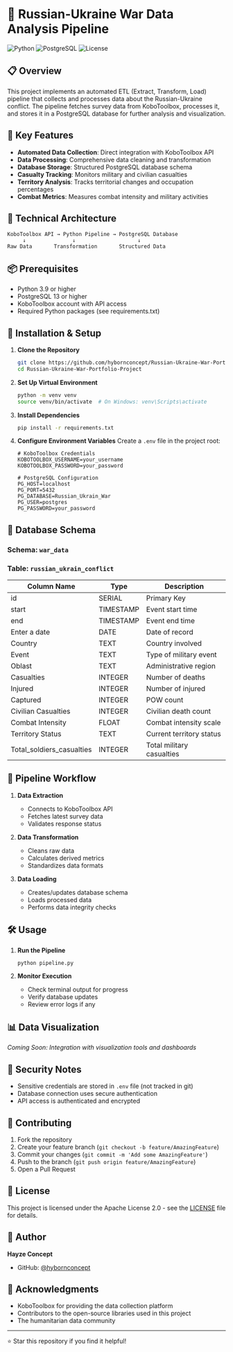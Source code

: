 # 🎯 Russian-Ukraine War Data Analysis Pipeline

![Python](https://img.shields.io/badge/Python-3.9%2B-blue)
![PostgreSQL](https://img.shields.io/badge/PostgreSQL-13%2B-blue)
![License](https://img.shields.io/badge/license-Apache%202.0-green)

## 📋 Overview

This project implements an automated ETL (Extract, Transform, Load) pipeline that collects and processes data about the Russian-Ukraine conflict. The pipeline fetches survey data from KoboToolbox, processes it, and stores it in a PostgreSQL database for further analysis and visualization.

## 🌟 Key Features

- **Automated Data Collection**: Direct integration with KoboToolbox API
- **Data Processing**: Comprehensive data cleaning and transformation
- **Database Storage**: Structured PostgreSQL database schema
- **Casualty Tracking**: Monitors military and civilian casualties
- **Territory Analysis**: Tracks territorial changes and occupation percentages
- **Combat Metrics**: Measures combat intensity and military activities

## 🔧 Technical Architecture

```plaintext
KoboToolbox API → Python Pipeline → PostgreSQL Database
     ↓               ↓                    ↓
Raw Data       Transformation       Structured Data
```

## 📦 Prerequisites

- Python 3.9 or higher
- PostgreSQL 13 or higher
- KoboToolbox account with API access
- Required Python packages (see requirements.txt)

## 🚀 Installation & Setup

1. **Clone the Repository**
   ```bash
   git clone https://github.com/hybornconcept/Russian-Ukraine-War-Portfolio-Project.git
   cd Russian-Ukraine-War-Portfolio-Project
   ```

2. **Set Up Virtual Environment**
   ```bash
   python -m venv venv
   source venv/bin/activate  # On Windows: venv\Scripts\activate
   ```

3. **Install Dependencies**
   ```bash
   pip install -r requirements.txt
   ```

4. **Configure Environment Variables**
   Create a `.env` file in the project root:
   ```env
   # KoboToolbox Credentials
   KOBOTOOLBOX_USERNAME=your_username
   KOBOTOOLBOX_PASSWORD=your_password

   # PostgreSQL Configuration
   PG_HOST=localhost
   PG_PORT=5432
   PG_DATABASE=Russian_Ukrain_War
   PG_USER=postgres
   PG_PASSWORD=your_password
   ```

## 💾 Database Schema

### Schema: `war_data`
### Table: `russian_ukrain_conflict`

| Column Name | Type | Description |
|------------|------|-------------|
| id | SERIAL | Primary Key |
| start | TIMESTAMP | Event start time |
| end | TIMESTAMP | Event end time |
| Enter a date | DATE | Date of record |
| Country | TEXT | Country involved |
| Event | TEXT | Type of military event |
| Oblast | TEXT | Administrative region |
| Casualties | INTEGER | Number of deaths |
| Injured | INTEGER | Number of injured |
| Captured | INTEGER | POW count |
| Civilian Casualties | INTEGER | Civilian death count |
| Combat Intensity | FLOAT | Combat intensity scale |
| Territory Status | TEXT | Current territory status |
| Total_soldiers_casualties | INTEGER | Total military casualties |

## 🔄 Pipeline Workflow

1. **Data Extraction**
   - Connects to KoboToolbox API
   - Fetches latest survey data
   - Validates response status

2. **Data Transformation**
   - Cleans raw data
   - Calculates derived metrics
   - Standardizes data formats

3. **Data Loading**
   - Creates/updates database schema
   - Loads processed data
   - Performs data integrity checks

## 🛠️ Usage

1. **Run the Pipeline**
   ```bash
   python pipeline.py
   ```

2. **Monitor Execution**
   - Check terminal output for progress
   - Verify database updates
   - Review error logs if any

## 📊 Data Visualization

*Coming Soon: Integration with visualization tools and dashboards*

## 🔐 Security Notes

- Sensitive credentials are stored in `.env` file (not tracked in git)
- Database connection uses secure authentication
- API access is authenticated and encrypted

## 🤝 Contributing

1. Fork the repository
2. Create your feature branch (`git checkout -b feature/AmazingFeature`)
3. Commit your changes (`git commit -m 'Add some AmazingFeature'`)
4. Push to the branch (`git push origin feature/AmazingFeature`)
5. Open a Pull Request

## 📝 License

This project is licensed under the Apache License 2.0 - see the [LICENSE](LICENSE) file for details.

## 👥 Author

**Hayze Concept**
- GitHub: [@hybornconcept](https://github.com/hybornconcept)

## 🙏 Acknowledgments

- KoboToolbox for providing the data collection platform
- Contributors to the open-source libraries used in this project
- The humanitarian data community

---
⭐️ Star this repository if you find it helpful!
